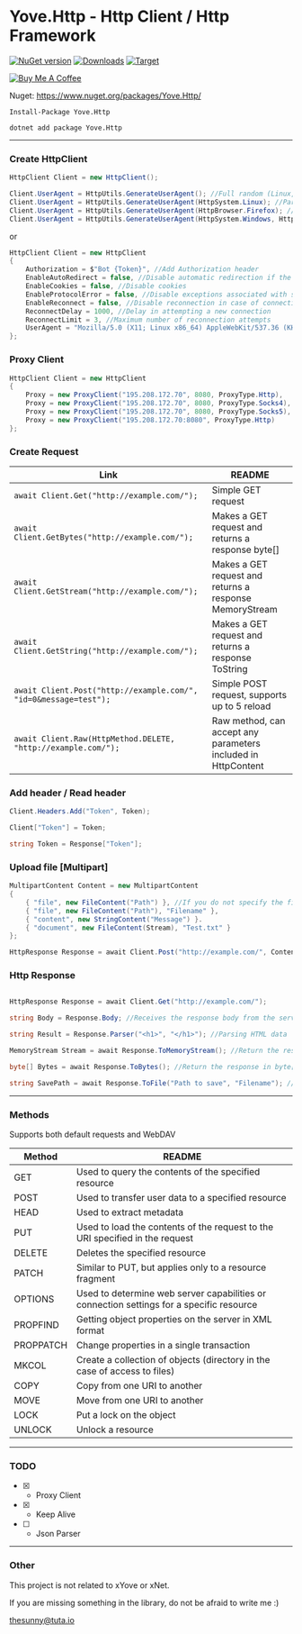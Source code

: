 # Yove.Http - Http Client / Http Framework

[![NuGet version](https://badge.fury.io/nu/Yove.Http.svg)](https://badge.fury.io/nu/Yove.Http)
[![Downloads](https://img.shields.io/nuget/dt/Yove.Http.svg)](https://www.nuget.org/packages/Yove.Http)
[![Target](https://img.shields.io/badge/.NET%20Standard-2.0-green.svg)](https://docs.microsoft.com/ru-ru/dotnet/standard/net-standard)

<a href="https://www.buymeacoffee.com/3ZEnINLSR" target="_blank"><img src="https://www.buymeacoffee.com/assets/img/custom_images/orange_img.png" alt="Buy Me A Coffee" style="height: auto !important;width: auto !important;" ></a>

Nuget: https://www.nuget.org/packages/Yove.Http/

```
Install-Package Yove.Http
```

```
dotnet add package Yove.Http
```
___

### Create HttpClient

```csharp
HttpClient Client = new HttpClient();

Client.UserAgent = HttpUtils.GenerateUserAgent(); //Full random (Linux, Windows, Mac, ChromeOS) / (Chrome, Firefox, Opera, Edge, Safari)
Client.UserAgent = HttpUtils.GenerateUserAgent(HttpSystem.Linux); //Partial random (Linux) / (Chrome, Firefox, Opera, Edge, Safari)
Client.UserAgent = HttpUtils.GenerateUserAgent(HttpBrowser.Firefox); //Partial random (Linux, Windows, Mac, ChromeOS) / (Firefox)
Client.UserAgent = HttpUtils.GenerateUserAgent(HttpSystem.Windows, HttpBrowser.Chrome); //No random (Windows) / (Chrome)
```

or

```csharp
HttpClient Client = new HttpClient
{
    Authorization = $"Bot {Token}", //Add Authorization header
    EnableAutoRedirect = false, //Disable automatic redirection if the server responded with a Location header
    EnableCookies = false, //Disable cookies
    EnableProtocolError = false, //Disable exceptions associated with server response
    EnableReconnect = false, //Disable reconnection in case of connection errors or data reading
    ReconnectDelay = 1000, //Delay in attempting a new connection
    ReconnectLimit = 3, //Maximum number of reconnection attempts
    UserAgent = "Mozilla/5.0 (X11; Linux x86_64) AppleWebKit/537.36 (KHTML, like Gecko) Chrome/108.0.3440.84 Safari/537.36" //Set User Agent
};
```

### Proxy Client

```csharp
HttpClient Client = new HttpClient
{
    Proxy = new ProxyClient("195.208.172.70", 8080, ProxyType.Http),
    Proxy = new ProxyClient("195.208.172.70", 8080, ProxyType.Socks4),
    Proxy = new ProxyClient("195.208.172.70", 8080, ProxyType.Socks5),
    Proxy = new ProxyClient("195.208.172.70:8080", ProxyType.Http)
};
```

### Create Request

| Link                                                                 | README                                                        |
| -------------------------------------------------------------------- | ------------------------------------------------------------- |
| ```await Client.Get("http://example.com/");```                       | Simple GET request                                            |
| ```await Client.GetBytes("http://example.com/");```                  | Makes a GET request and returns a response byte[]             |
| ```await Client.GetStream("http://example.com/");```                 | Makes a GET request and returns a response MemoryStream       |
| ```await Client.GetString("http://example.com/");```                 | Makes a GET request and returns a response ToString           |
| ```await Client.Post("http://example.com/", "id=0&message=test");``` | Simple POST request, supports up to 5 reload                  |
| ```await Client.Raw(HttpMethod.DELETE, "http://example.com/");```    | Raw method, can accept any parameters included in HttpContent |

### Add header / Read header

```csharp
Client.Headers.Add("Token", Token);

Client["Token"] = Token;

string Token = Response["Token"];
```

### Upload file [Multipart]

```csharp
MultipartContent Content = new MultipartContent
{
    { "file", new FileContent("Path") }, //If you do not specify the file name, the client will transfer the file name from the path
    { "file", new FileContent("Path"), "Filename" },
    { "content", new StringContent("Message") }.
    { "document", new FileContent(Stream), "Test.txt" }
};

HttpResponse Response = await Client.Post("http://example.com/", Content);
```

### Http Response

```csharp

HttpResponse Response = await Client.Get("http://example.com/");

string Body = Response.Body; //Receives the response body from the server

string Result = Response.Parser("<h1>", "</h1>"); //Parsing HTML data

MemoryStream Stream = await Response.ToMemoryStream(); //Return the response in MemoryStream

byte[] Bytes = await Response.ToBytes(); //Return the response in byte[]

string SavePath = await Response.ToFile("Path to save", "Filename"); //If you do not specify a Filename, the client will try to find the file name, and save it, otherwise you will get an error
```

___

### Methods

Supports both default requests and WebDAV

| Method    | README                                                                                   |
| --------- | ---------------------------------------------------------------------------------------- |
| GET       | Used to query the contents of the specified resource                                     |
| POST      | Used to transfer user data to a specified resource                                       |
| HEAD      | Used to extract metadata                                                                 |
| PUT       | Used to load the contents of the request to the URI specified in the request             |
| DELETE    | Deletes the specified resource                                                           |
| PATCH     | Similar to PUT, but applies only to a resource fragment                                  |
| OPTIONS   | Used to determine web server capabilities or connection settings for a specific resource |
| PROPFIND  | Getting object properties on the server in XML format                                    |
| PROPPATCH | Change properties in a single transaction                                                |
| MKCOL     | Create a collection of objects (directory in the case of access to files)                |
| COPY      | Copy from one URI to another                                                             |
| MOVE      | Move from one URI to another                                                             |
| LOCK      | Put a lock on the object                                                                 |
| UNLOCK    | Unlock a resource                                                                        |

___

### TODO

- [x] - Proxy Client
- [x] - Keep Alive
- [ ] - Json Parser

___

### Other

This project is not related to xYove or xNet.

If you are missing something in the library, do not be afraid to write me :)

<thesunny@tuta.io>

